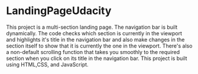 # LandingPageUdacity
This project is a multi-section landing page. 
The navigation bar is built dynamically. The code checks which section is currently in the viewport and highlights it's title in the navigation bar and also make changes in the section itself to show that it is currently the one in the viewport. 
There's also a non-default scrolling function that takes you smoothly to the required section when you click on its title in the navigation bar.
This project is built using HTML,CSS, and JavaScript.

